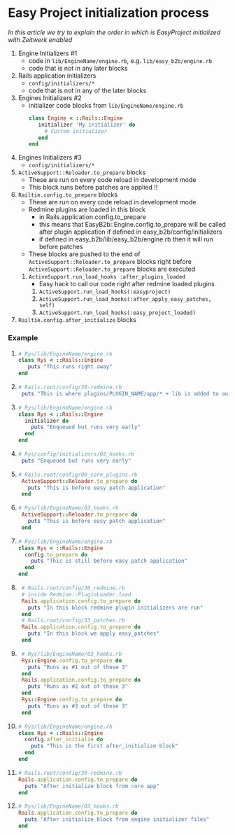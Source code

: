 # Easy Project initialization process

*In this article we try to explain the order in which is EasyProject initialized with Zeitwerk enabled*

1. Engine Initializers #1
   * code in `lib/EngineName/engine.rb`, e.g. `lib/easy_b2b/engine.rb`
   * code that is not in any later blocks
2. Rails application initializers
   * `config/initializers/*`
   * code that is not in any of the later blocks
3. Engines Initializers #2
   * initializer code blocks from `lib/EngineName/engine.rb`
     ```ruby
     class Engine < ::Rails::Engine
        initializer 'My initializer' do
          # Custom initializer
        end
     end
     ```
4. Engines Initializers #3
   * `config/initializers/*`
5. `ActiveSupport::Reloader.to_prepare` blocks
   * These are run on every code reload in development mode
   * This block runs before patches are applied !!
6. `Railtie.config.to_prepare` blocks
   * These are run on every code reload in development mode
   * Redmine plugins are loaded in this block
     * in Rails.application.config.to_prepare 
     * this means that EasyB2b::Engine.config.to_prepare will be called after plugin application if defined in easy_b2b/config/initializers
     * if defined in easy_b2b/lib/easy_b2b/engine.rb then it will run before patches
   * These blocks are pushed to the end of `ActiveSupport::Reloader.to_prepare` blocks right before `ActiveSupport::Reloader.to_prepare` blocks are executed
   1. `ActiveSupport.run_load_hooks :after_plugins_loaded`
      * Easy hack to call our code right after redmine loaded plugins
      1. `ActiveSupport.run_load_hooks(:easyproject)`
      2. `ActiveSupport.run_load_hooks(:after_apply_easy_patches, self)`
      3. `ActiveSupport.run_load_hooks(:easy_project_loaded)`
7. `Railtie.config.after_initialize` blocks

### Example
1. ```ruby
   # Rys/lib/EngineName/engine.rb
   class Rys < ::Rails::Engine
      puts "This runs right away"
   end
   ```
2. ```ruby
   # Rails.root/config/30-redmine.rb
    puts "This is where plugins/PLUGIN_NAME/app/* + lib is added to autoload_paths"
   ```
3. ```ruby
   # Rys/lib/EngineName/engine.rb
   class Rys < ::Rails::Engine
     initializer do
       puts "Enqueued but runs very early"
     end
   end
   ```
4. ```ruby
   # Rys/config/initializers/03_hooks.rb
    puts "Enqueued but runs very early"
   ```
5. ```ruby
   # Rails.root/config/00_core_plugins.rb
    ActiveSupport::Reloader.to_prepare do
      puts "This is before easy patch application"
    end
   ```
6. ```ruby
   # Rys/lib/EngineName/03_hooks.rb
    ActiveSupport::Reloader.to_prepare do
      puts "This is before easy patch application"
    end
   ```
7. ```ruby
   # Rys/lib/EngineName/engine.rb
   class Rys < ::Rails::Engine
     config.to_prepare do
       puts "This is still before easy patch application"
     end
   end
   ```
8. ```ruby
    # Rails.root/config/30_redmine.rb
    # inside Redmine::PluginLoader.load
    Rails.application.config.to_prepare do
      puts "In this block redmine plugin initializers are run"
    end
    # Rails.root/config/33_patches.rb
    Rails.application.config.to_prepare do
      puts "In this block we apply easy_patches"
    end
   ```
9. ```ruby
    # Rys/lib/EngineName/03_hooks.rb
    Rys::Engine.config.to_prepare do
      puts "Runs as #1 out of these 3"
    end
    Rails.application.config.to_prepare do
      puts "Runs as #2 out of these 3"
    end
    Rys::Engine.config.to_prepare do
      puts "Runs as #3 out of these 3"
    end
   ```
10. ```ruby
    # Rys/lib/EngineName/engine.rb
    class Rys < ::Rails::Engine
      config.after_initialze do
        puts "This is the first after_initialize block"
      end
    end
    ```
11. ```ruby
    # Rails.root/config/30-redmine.rb
    Rails.application.config.to_prepare do
      puts "After initialize block from core app"
    end
    ```
12. ```ruby
    # Rys/lib/EngineName/03_hooks.rb
    Rails.application.config.to_prepare do
      puts "After initialize block from engine initializer files"
    end
    ```
